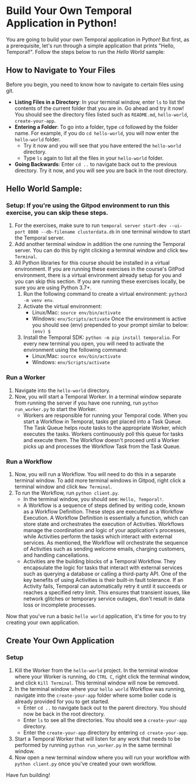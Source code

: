 # Build Your Own Temporal Application in Python!

You are going to build your own Temporal application in Python! But first, as a prerequisite, let's run through a simple application that prints "Hello, Temporal!". Follow the steps below to run the _Hello World_ sample:

## How to Navigate to Your Files

Before you begin, you need to know how to navigate to certain files using git.    
- **Listing Files in a Directory**: In your terminal window, enter `ls` to list the contents of the current folder that you are in. Go ahead and try it now! You should see the directory files listed such as `README.md`, `hello-world`, `create-your-app`.
- **Entering a Folder**: To go into a folder, type `cd` followed by the folder name. For example, if you do `cd hello-world`, you will now enter the `hello-world` folder.   
    - Try it now and you will see that you have entered the `hello-world` directory. 
    - Type `ls` again to list all the files in your `hello-world` folder.
- **Going Backwards**: Enter `cd ..` to navigate back out to the previous directory. Try it now, and you will see you are back in the root directory.

## Hello World Sample:

### Setup: If you're using the Gitpod environment to run this exercise, you can skip these steps.

1. For the exercises, make sure to run `temporal server start-dev --ui-port 8080 --db-filename clusterdata.db` in one terminal window to start the Temporal server.  
2. Add another terminal window in addition the one running the Temporal server. You can do this by right clicking a terminal window and click `New Terminal`. 
3. All Python libraries for this course should be installed in a virtual environment. If you are running these exercises in the course's GitPod environment, there is a virtual environment already setup for you and you can skip this section. If you are running these exercises locally, be sure you are using Python 3.7+. 
    1. Run the following command to create a virtual environment: `python3 -m venv env`.
    2. Activate the virtual environment: 
        - Linux/Mac: `source env/bin/activate`
        - Windows: `env/Scripts/activate`
    Once the environment is active you should see (env) prepended to your prompt similar to below: `(env) $`
    3. Install the Temporal SDK: `python -m pip install temporalio`.
For every new terminal you open, you will need to activate the environment using the following command:
        - Linux/Mac: `source env/bin/activate`
        - Windows: `env/Scripts/activate`

### Run a Worker 

1. Navigate into the `hello-world` directory.
2. Now, you will start a Temporal Worker. In a terminal window separate from running the server if you have one running, run `python run_worker.py` to start the Worker.
    - Workers are responsible for running your Temporal code. When you start a Workflow in Temporal, tasks get placed into a Task Queue. The Task Queue helps route tasks to the appropriate Worker, which executes the tasks. Workers continuously poll this queue for tasks and execute them. The Workflow doesn't proceed until a Worker picks up and processes the Workflow Task from the Task Queue.

### Run a Workflow

1. Now, you will run a Workflow. You will need to do this in a separate terminal window. To add more terminal windows in Gitpod, right click a terminal window and click `New Terminal`.
2. To run the Workflow, run `python client.py`.
    - In the terminal window, you should see: `Hello, Temporal!`.
    - A Workflow is a sequence of steps defined by writing code, known as a Workflow Definition. These steps are executed as a Workflow Execution. A Workflow Definition is essentially a function, which can store state and orchestrates the execution of Activities. Workflows manage the coordination and logic of your application's processes, while Activities perform the tasks which interact with external services. As mentioned, the Workflow will orchestrate the sequence of Activities such as sending welcome emails, charging customers, and handling cancellations.
    - Activities are the building blocks of a Temporal Workflow. They encapsulate the logic for tasks that interact with external services such as querying a database or calling a third-party API. One of the key benefits of using Activities is their built-in fault tolerance. If an Activity fails, Temporal can automatically retry it until it succeeds or reaches a specified retry limit. This ensures that transient issues, like network glitches or temporary service outages, don't result in data loss or incomplete processes.

Now that you've run a basic `hello world` application, it's time for you to try creating your own application.

## Create Your Own Application 

### Setup

1. Kill the Worker from the `hello-world` project. In the terminal window where your Worker is running, do `CTRL C`, right click the terminal window, and click `Kill Terminal`. This terminal window will now be removed.
2. In the terminal window where your `hello world` Workflow was running, navigate into the `create-your-app` folder where some boiler code is already provided for you to get started.
    - Enter `cd ..` to navigate back out to the parent directory. You should now be back in the root directory.
    - Enter `ls` to see all the directories. You should see a `create-your-app` directory.
    - Enter the `create-your-app` directory by entering `cd create-your-app`.
3. Start a Temporal Worker that will listen for any work that needs to be performed by running `python run_worker.py` in the same terminal window.
5. Now open a new terminal window where you will run your workflow with `python client.py` once you've created your own workflow.

Have fun building!
